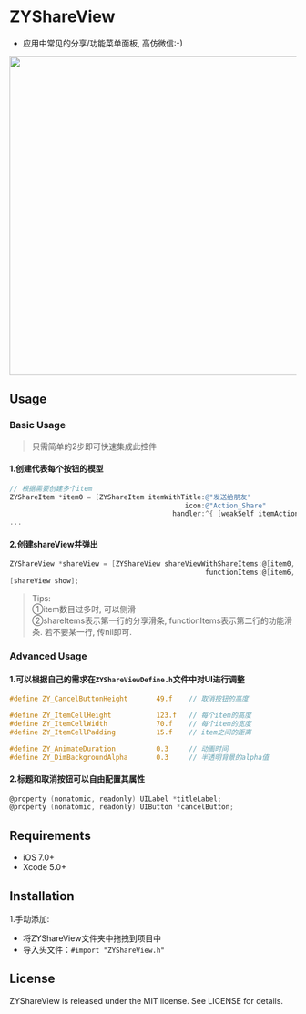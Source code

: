 # ZYShareView
- 应用中常见的分享/功能菜单面板, 高仿微信:-)

<img src="https://raw.githubusercontent.com/zzyspace/ZYShareView/master/ZYShareViewDemo/share.jpg" width="560">

## Usage

### Basic Usage

> 只需简单的2步即可快速集成此控件

#### 1.创建代表每个按钮的模型

```Objective-C
// 根据需要创建多个item
ZYShareItem *item0 = [ZYShareItem itemWithTitle:@"发送给朋友"
                                           icon:@"Action_Share"
                                        handler:^{ [weakSelf itemAction:@"点击了发送给朋友"]; }];
...
```

#### 2.创建shareView并弹出

```Objective-C
ZYShareView *shareView = [ZYShareView shareViewWithShareItems:@[item0, item1, item2, item3, item4, item5]
                                                functionItems:@[item6, item7, item8, item9]];
[shareView show];
```

> Tips: </br>
> ①item数目过多时, 可以侧滑 </br>
> ②shareItems表示第一行的分享滑条, functionItems表示第二行的功能滑条. 若不要某一行, 传nil即可.

### Advanced Usage

#### 1.可以根据自己的需求在`ZYShareViewDefine.h`文件中对UI进行调整

```Objective-C
#define ZY_CancelButtonHeight       49.f    // 取消按钮的高度

#define ZY_ItemCellHeight           123.f   // 每个item的高度
#define ZY_ItemCellWidth            70.f    // 每个item的宽度
#define ZY_ItemCellPadding          15.f    // item之间的距离

#define ZY_AnimateDuration          0.3     // 动画时间
#define ZY_DimBackgroundAlpha       0.3     // 半透明背景的alpha值
```

#### 2.标题和取消按钮可以自由配置其属性

```Objective-C
@property (nonatomic, readonly) UILabel *titleLabel;
@property (nonatomic, readonly) UIButton *cancelButton;
```

## Requirements

- iOS 7.0+
- Xcode 5.0+

## Installation

1.手动添加:
- 将ZYShareView文件夹中拖拽到项目中
- 导入头文件：`#import "ZYShareView.h"`

## License

ZYShareView is released under the MIT license. See LICENSE for details.
